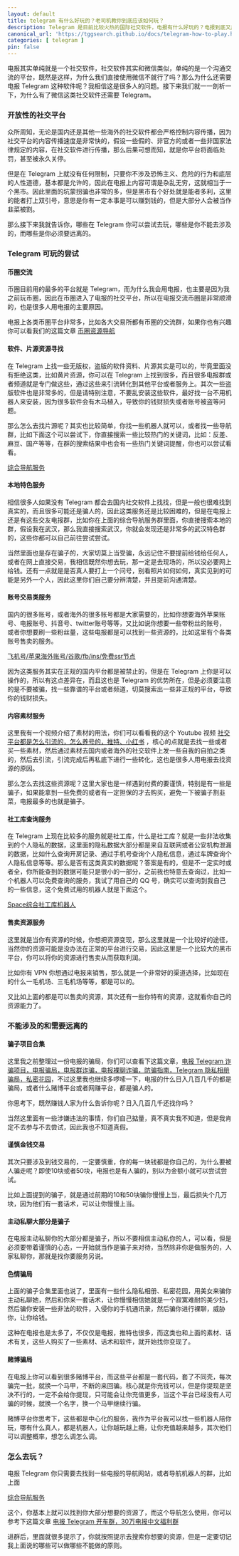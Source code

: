 ```yaml
---
layout: default
title: telegram 有什么好玩的？老司机教你到底应该如何玩？
description: Telegram 是目前比较火热的国际社交软件，电报有什么好玩的？电报到底又应该如何玩呢？我相信这是很多人的困扰，那么今天就教大家一些好玩的电报知识，其次也会告诉大家有哪些骗局，避免被骗。
canonical_url: 'https://tggsearch.github.io/docs/telegram-how-to-play.html'
categories: [ telegram ]
pin: false
---
```

电报其实单纯就是一个社交软件，社交软件其实和微信类似，单纯的是一个沟通交流的平台，既然是这样，为什么我们直接使用微信不就行了吗？那么为什么还需要电报 Telegram 这种软件呢？我相信这是很多人的问题。接下来我们就一一剖析一下，为什么有了微信这类社交软件还需要 Telegram。

### 开放性的社交平台
众所周知，无论是国内还是其他一些海外的社交软件都会严格控制内容传播，因为社交平台的内容传播速度是非常快的，假设一些假的、非官方的或者一些非国家法律规定的内容，在社交软件进行传播，那么后果可想而知，就是你平台将面临处罚，甚至被永久关停。

但是在 Telegram 上就没有任何限制，只要你不涉及恐怖主义、危险的行为和底层的人性道德，基本都是允许的，因此在电报上内容可谓是杂乱无穷，这就相当于一个黑市。因此里面的坑蒙拐骗也非常的多，但是黑市有个好处就是能者多利，这里的能者打上双引号，意思是你有一定本事是可以赚到钱的，但是大部分人会被当作韭菜被割。

那么接下来我就告诉你，哪些在 Telegram 你可以尝试去玩，哪些是你不能去涉及的，而哪些是你必须要远离的。

### Telegram 可玩的尝试

#### 币圈交流
币圈目前用的最多的平台就是 Telegram，而为什么我会用电报，也主要是因为我之前玩币圈，因此在币圈进入了电报的社交平台，所以在电报交流币圈是非常顺滑的，也是很多人用电报的主要原因。

电报上各类币圈平台非常多，比如各大交易所都有币圈的交流群，如果你也有兴趣你可以看我们的这篇文章 [币圈资源导航](./coins-index.html)

#### 软件、片源资源寻找
在 Telegram 上找一些无版权，盗版的软件资料、片源其实是可以的，毕竟里面没有拒绝这类，比如黄片资源，你可以在 Telegram 上找到很多，而且很多电报群或者频道就是专门做这些，通过这些来引流转化到其他平台或者服务上。其次一些盗版软件也是非常多的，但是请特别注意，不要乱安装这些软件，最好找一台不用机器人来安装，因为很多软件会有木马植入，导致你的钱财损失或者账号被盗等问题。

那么怎么去找片源呢？其实也比较简单，你找一些机器人就可以，或者找一些导航群，比如下面这个可以尝试下，你直接搜索一些比较热门的关键词，比如：反差、麻豆、国产等等，在群的搜索结果中也会有一些热门关键词提醒，你也可以尝试看看。

[综合导航服务](./302.html?target=https://t.me/chineseSearchService)

#### 本地特色服务
相信很多人如果没有 Telegram 都会去国内社交软件上找找，但是一般也很难找到真实的，而且很多可能还是骗人的，因此这类服务还是比较困难的，但是在电报上还是有这些交友电报群，比如你在上面的综合导航服务群里面，你直接搜索本地的群，假设我在武汉，那么我直接搜索武汉，你就会发现还是非常多的武汉特色群的，这些你都可以自己前往尝试尝试。

当然里面也是存在骗子的，大家切莫上当受骗，永远记住不要提前给钱给任何人，或者在网上直接交易，我相信既然你想去玩，那一定是去现场的，所以没必要网上给钱。还有一点就是是否真人要打上一个问号，别看照片如何如何，真实见到的可能是另外一个人，因此这里你们自己要分辨清楚，并且提前沟通清楚。

#### 账号交易类服务
国内的很多账号，或者海外的很多账号都是大家需要的，比如你想要海外苹果账号、电报账号、抖音号、twitter账号等等，又比如说你想要一些带粉丝的账号，或者你想要刷一些粉丝量，这些电报都是可以找到一些资源的，比如这里有个各类账号售卖的服务。

[飞机号/苹果海外账号/谷歌/fb/ins/免费ssr节点](./302.html?target=https://t.me/fjzhgxp)

因为这类服务其实在正规的国内平台都是被禁止的，但是在 Telegram 上你是可以操作的，所以有这点差异在，而且这也是 Telegram 的优势所在，但是必须要注意的是不要被骗，找一些靠谱的平台或者频道，切莫搜索出一些非正规的平台，导致你的钱财损失。

#### 内容素材服务
这里我有一个视频介绍了素材的用法，你们可以看看我的这个 Youtube 视频 [社交平台都是怎么引流的，怎么养号的，推特、小红书](./302.html?target=https://www.youtube.com/watch?v=DCC0uY6J_t4) ，核心的点就是去找一些或者买一些素材，然后通过素材去国内或者海外的社交软件上发一些自我的自拍之类的，然后去引流，引流完成后再私底下进行一些转化，这也是很多人用电报去找资源的原因。

那么怎么去找这些资源呢？这里大家也是一样遇到付费的要谨慎，特别是有一些是骗子，如果能拿到一些免费的或者有一定担保的才去购买，避免一下被骗子割韭菜，电报最多的也就是骗子。

#### 社工库查询服务
在 Telegram 上现在比较多的服务就是社工库，什么是社工库？就是一些非法收集到的个人隐私的数据，这里面的隐私数据大部分都是来自互联网或者公安机构泄漏的数据，比如什么查询开房记录、通过手机号查询个人隐私信息，通过车牌查询个人隐私信息等等。那么是否有这类真实的数据呢？答案是有的，但是不一定实时或者全，你所能查到的数据可能只是很小的一部分，之前我也特意去查询过，比如一个机器人可以免费查询的服务，我试了用自己的 QQ 号，确实可以查询到我自己的一些信息，这个免费试用的机器人就是下面这个。

[Space综合社工库机器人](./302.html?target=https://t.me/SpaceSGK_bot)

#### 售卖资源服务
这里就是当你有资源的时候，你想把资源变现，那么这里就是一个比较好的途径，当然你的资源可能是没办法在正常的平台进行交易，因此这里是一个比较大的黑市平台，你可以将你的资源进行售卖从而获取利润。

比如你有 VPN 你想通过电报来销售，那么就是一个非常好的渠道选择，比如现在的什么一毛机场、三毛机场等等，都是可以的。

又比如上面的都是可以售卖的资源，其次还有一些你特有的资源，这就看你自己的资源能力了。

### 不能涉及的和需要远离的

#### 骗子项目合集
这里我之前整理过一份电报的骗局，你们可以查看下这篇文章，[电报 Telegram 诈骗项目，电报骗局，电报群诈骗，电报裸聊诈骗，防骗指南，Telegram 隐私相册骗局，私密花园](./telegram-scam.html)，不过这里我也继续多啰嗦一下，电报的什么日入几百几千的都是骗局，或者什么赌博平台或者网赚平台，都是骗人的。

你思考下，既然赚钱人家为什么告诉你呢？日入几百几千还找你吗？

当然这里面有一些涉嫌违法的事情，你们自己掂量，真不真实我不知道，但是我肯定不去参与不去尝试，因此我也不知道真假。

#### 谨慎金钱交易
其次只要涉及到钱交易的，一定要慎重，你的每一块钱都是你自己的，为什么要被人骗走呢？即使10块或者50块，电报也是有人骗的，别以为金额小就可以尝试尝试。

比如上面提到的骗子，就是通过前期的10和50块骗你慢慢上当，最后损失个几万块，因为他们有一套话术，可以让你慢慢上当。

#### 主动私聊大部分是骗子
在电报主动私聊你的大部分都是骗子，所以不要相信主动私你的人，可以看，但是必须要带着谨慎的心态，一开始就当作是骗子来对待，当然除非你是做服务的，人家私聊你，那就是找你要服务另说。

#### 色情骗局
上面的骗子合集里面也说了，里面有一些什么隐私相册、私密花园，用美女来骗你主动私聊她，然后和你来一套话术，让你慢慢相信她就是一个寂寞难耐的美少妇，然后骗你安装一些非法的软件，入侵你的手机通讯录，然后骗你进行裸聊，威胁你，让你给钱。

这种在电报也是太多了，不仅仅是电报，推特也很多，而这类也和上面的素材、话术有关，这些人购买了一些素材、话术和软件，就开始找你变现了。

#### 赌博骗局
在电报上你可以看到很多赌博平台，而这些平台都是一套代码，套了不同壳，每次骗完一批，就换一个马甲，不断的来回骗。核心就是你充钱可以，但是你提现是坚决不行的，一定不会给你提现，只可能会让你充值更多，当这个平台已经没有人可骗的时候，就换一个名字，换一个马甲继续行骗。

赌博平台你思考下，这些都是中心化的服务，我作为平台我可以找一些机器人陪你玩，哪有什么真人，都是机器人，让你越玩越上瘾，让你充值越来越多，其次他们可以调整概率，想怎么调怎么调。

### 怎么去玩？
电报 Telegram 你只需要去找到一些电报的导航网站，或者导航机器人的群，比如上面

[综合导航服务](./302.html?target=https://t.me/chineseSearchService)

这个，你基本上就可以找到你大部分想要的资源了，而这个导航怎么使用，你可以参考下这篇文章 [电报 Telegram 开车群，30万电报中文福利群](./telegram-driver-bus.html)

进群后，里面就很多提示了，你就按照提示去搜索你想要的资源，但是一定要切记我上面说的哪些可以做哪些不能做的原则。

